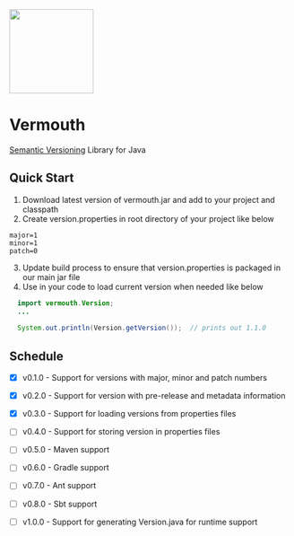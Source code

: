 <img width="150px" src="https://groceries.morrisons.com/productImages/217/217731011_0_640x640.jpg?identifier=7015836e8608de5c56e6a87c1f6613e6" />

# Vermouth
[Semantic Versioning](http://semver.org) Library for Java

## Quick Start
  1. Download latest version of vermouth.jar and add to your project and classpath
  2. Create version.properties in root directory of your project like below
  ```properties
  major=1
  minor=1
  patch=0
  ```
  3. Update build process to ensure that version.properties is packaged in our main jar file
  4. Use in your code to load current version when needed like below
  ```java
    import vermouth.Version;
    ...
    
    System.out.println(Version.getVersion());  // prints out 1.1.0
  ```
  
## Schedule
  - [x] v0.1.0 - Support for versions with major, minor and patch numbers
  - [x] v0.2.0 - Support for version with pre-release and metadata information
  - [x] v0.3.0 - Support for loading versions from properties files
  - [ ] v0.4.0 - Support for storing version in properties files
  - [ ] v0.5.0 - Maven support
  - [ ] v0.6.0 - Gradle support
  - [ ] v0.7.0 - Ant support
  - [ ] v0.8.0 - Sbt support
  - [ ] v1.0.0 - Support for generating Version.java for runtime support
  
